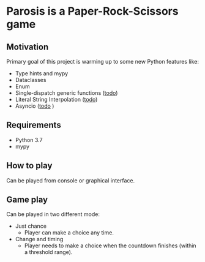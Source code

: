 Parosis is a **Pa**per-**Ro**ck-**S**c**is**sors game
=====================================================

Motivation
----------

Primary goal of this project is warming up to some new Python features like:

- Type hints and mypy
- Dataclasses
- Enum
- Single-dispatch generic functions ([todo](https://www.python.org/dev/peps/pep-0443/))
- Literal String Interpolation ([todo](https://www.python.org/dev/peps/pep-0498/))
- Asyncio ([todo](https://github.com/timofurrer/awesome-asyncio#web-frameworks) )

Requirements
------------

- Python 3.7
- mypy

How to play
-----------

Can be played from console or graphical interface.

Game play
---------

Can be played in two different mode:

- Just chance
  - Player can make a choice any time.
- Change and timing
  - Player needs to make a choice when the countdown finishes (within a threshold range).
